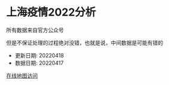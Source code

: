 # 上海疫情2022分析

所有数据来自官方公众号

但是不保证处理的过程绝对没错，也就是说，中间数据是可能有错的

- 更新日期: 20220418
- 数据日期: 20220417

[在线地图访问](https://qhduan.github.io/sh-cov/)
